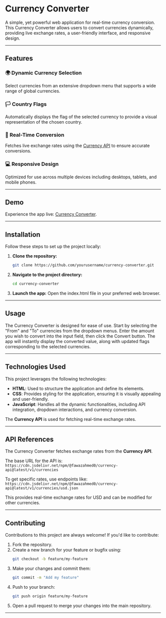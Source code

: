 # Currency Converter

A simple, yet powerful web application for real-time currency conversion. This Currency Converter allows users to convert currencies dynamically, providing live exchange rates, a user-friendly interface, and responsive design.

---

## Features

### 🌍 Dynamic Currency Selection
Select currencies from an extensive dropdown menu that supports a wide range of global currencies.

### 🏳️ Country Flags
Automatically displays the flag of the selected currency to provide a visual representation of the chosen country.

### 🔄 Real-Time Conversion
Fetches live exchange rates using the [Currency API](https://cdn.jsdelivr.net/npm/@fawazahmed0/currency-api@latest/v1/currencies) to ensure accurate conversions.

### 💻 Responsive Design
Optimized for use across multiple devices including desktops, tablets, and mobile phones.

---

## Demo

Experience the app live: [Currency Converter](https://utkarsh-ssood.github.io/currency-converter/).

---

## Installation

Follow these steps to set up the project locally:

1. **Clone the repository:**

   ```bash
   git clone https://github.com/yourusername/currency-converter.git

2. **Navigate to the project directory:**

   ```bash
   cd currency-converter

3. **Launch the app:** Open the index.html file in your preferred web browser.

---

## Usage
The Currency Converter is designed for ease of use. Start by selecting the "From" and "To" currencies from the dropdown menus. Enter the amount you wish to convert into the input field, then click the Convert button. The app will instantly display the converted value, along with updated flags corresponding to the selected currencies.


---

## Technologies Used
This project leverages the following technologies:
- **HTML**: Used to structure the application and define its elements.
- **CSS**: Provides styling for the application, ensuring it is visually appealing and user-friendly.
- **JavaScript**: Handles all the dynamic functionalities, including API integration, dropdown interactions, and currency conversion.

The **Currency API** is used for fetching real-time exchange rates.

---

## API References
The Currency Converter fetches exchange rates from the **Currency API**. 

The base URL for the API is:  
`https://cdn.jsdelivr.net/npm/@fawazahmed0/currency-api@latest/v1/currencies`

To get specific rates, use endpoints like:  
`https://cdn.jsdelivr.net/npm/@fawazahmed0/currency-api@latest/v1/currencies/usd.json`

This provides real-time exchange rates for USD and can be modified for other currencies.

---

## Contributing

Contributions to this project are always welcome! If you'd like to contribute:

1. Fork the repository.
2. Create a new branch for your feature or bugfix using:
   ```bash
   git checkout -b feature/my-feature
3. Make your changes and commit them:
   ```bash
   git commit -m "Add my feature"
4. Push to your branch:
   ```bash
   git push origin feature/my-feature
5. Open a pull request to merge your changes into the main repository.

---

